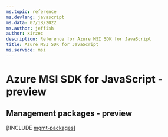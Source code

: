 ```yaml
---
ms.topic: reference
ms.devlang: javascript
ms.data: 07/18/2022
ms.author: jeffish
author: xirzec
description: Reference for Azure MSI SDK for JavaScript
title: Azure MSI SDK for JavaScript
ms.service: msi
---
```

# Azure MSI SDK for JavaScript - preview

## Management packages - preview
[!INCLUDE [mgmt-packages](msi-mgmt-index.md)]
